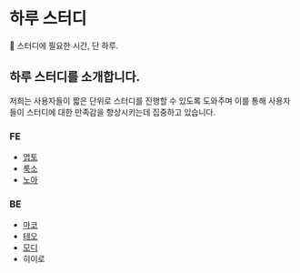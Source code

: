 # 하루 스터디

📖 스터디에 필요한 시간, 단 하루.

## 하루 스터디를 소개합니다.

저희는 사용자들이 짧은 단위로 스터디를 진행할 수 있도록 도와주며 이를 통해 사용자들이 스터디에 대한 만족감을 향상시키는데 집중하고 있습니다.

### FE

- [엽토](./yeopto.md)
- [룩소](./LUXO.md)
- [노아](./noah.md)

### BE

- [마코](./maco.md)
- [테오](./teo.md)
- [모디](./modi.md)
- 히이로

